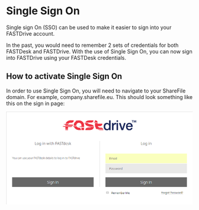 # Single Sign On
Single sign On (SSO) can be used to make it easier to sign into your FASTDrive account. 

In the past, you would need to remember 2 sets of credentials for both FASTDesk and FASTDrive. With the use of Single Sign On, you can now sign into FASTDrive using your FASTDesk credentials. 

## How to activate Single Sign On

In order to use Single Sign On, you will need to navigate to your ShareFile domain. For example, company.sharefile.eu. This should look something like this on the sign in page: 

![SSO image 1](files/SSOimage1.png)
